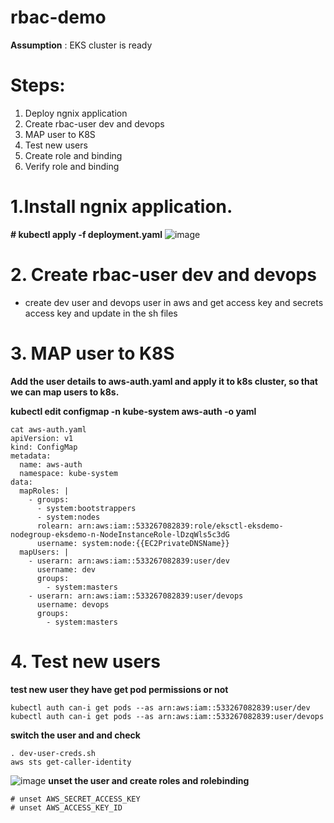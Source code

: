 # rbac-demo
**Assumption** : EKS cluster is ready 

# Steps:

1.	Deploy ngnix application
2.	Create rbac-user dev and devops
3.	MAP user to K8S
4.	Test new users
5.	Create role and binding
6.	Verify role and binding

# 1.Install ngnix application.

**# kubectl apply -f deployment.yaml** 
![image](https://github.com/prathapaparna/Kubernetes-techcloudifyme/assets/99127429/0bdb905f-05dc-472a-8993-00cebba76066)

# 2. Create rbac-user dev and devops
- create dev user and devops user in aws and get access key and secrets access key and update in the sh files
# 3.	MAP user to K8S

**Add the user details to aws-auth.yaml and apply it to k8s cluster, so that we can map users to k8s.**

**kubectl edit configmap -n kube-system aws-auth -o yaml** 

```
cat aws-auth.yaml 
apiVersion: v1
kind: ConfigMap
metadata:
  name: aws-auth
  namespace: kube-system
data:
  mapRoles: |
    - groups:
      - system:bootstrappers
      - system:nodes
      rolearn: arn:aws:iam::533267082839:role/eksctl-eksdemo-nodegroup-eksdemo-n-NodeInstanceRole-lDzqWls5c3dG
      username: system:node:{{EC2PrivateDNSName}}
  mapUsers: |
    - userarn: arn:aws:iam::533267082839:user/dev
      username: dev
      groups:
        - system:masters
    - userarn: arn:aws:iam::533267082839:user/devops
      username: devops
      groups:
        - system:masters
```
# 4. Test new users
**test new user they have get pod permissions or not**
```
kubectl auth can-i get pods --as arn:aws:iam::533267082839:user/dev
kubectl auth can-i get pods --as arn:aws:iam::533267082839:user/devops
```
**switch the user and and check**
```
. dev-user-creds.sh
aws sts get-caller-identity
```
![image](https://github.com/prathapaparna/Kubernetes-techcloudifyme/assets/99127429/57fc38af-d175-44fc-aef5-8c2cb756448c)
**unset the user and create roles and rolebinding**
```
# unset AWS_SECRET_ACCESS_KEY 
# unset AWS_ACCESS_KEY_ID
```




